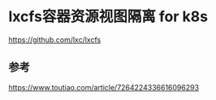 
# lxcfs容器资源视图隔离 for k8s
https://github.com/lxc/lxcfs


## 参考
https://www.toutiao.com/article/7264224336616096293